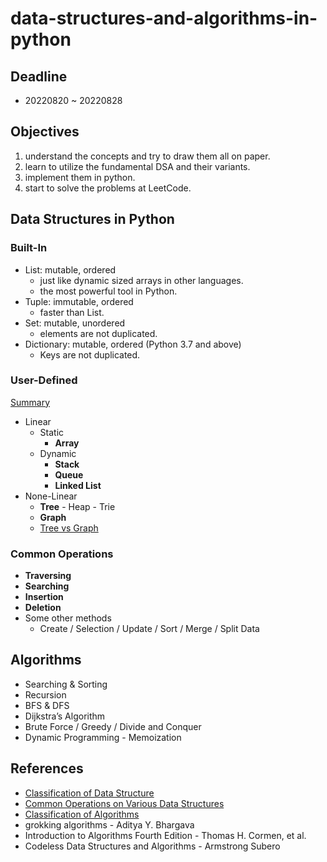 # data-structures-and-algorithms-in-python

## Deadline

- 20220820 ~ 20220828

## Objectives

1. understand the concepts and try to draw them all on paper.
2. learn to utilize the fundamental DSA and their variants.
3. implement them in python.
4. start to solve the problems at LeetCode.

## Data Structures in Python

### Built-In

- List: mutable, ordered
  - just like dynamic sized arrays in other languages.
  - the most powerful tool in Python.
- Tuple: immutable, ordered
  - faster than List.
- Set: mutable, unordered
  - elements are not duplicated.
- Dictionary: mutable, ordered (Python 3.7 and above)
  - Keys are not duplicated.

### User-Defined

[Summary](https://www.geeksforgeeks.org/what-is-data-structure-types-classifications-and-applications/#classification:~:text=Classification%20of%20Data%20Structure%3A%C2%A0)

- Linear
  - Static
    - **Array**
  - Dynamic
    - **Stack**
    - **Queue**
    - **Linked List**
- None-Linear
  - **Tree** - Heap - Trie
  - **Graph**
  - [Tree vs Graph](https://www.geeksforgeeks.org/difference-between-graph-and-tree/#:~:text=by%20following%20Fig.-,Graph%20vs%20Tree,-The%20basis%20of)

### Common Operations

- **Traversing**
- **Searching**
- **Insertion**
- **Deletion**
- Some other methods
  - Create / Selection / Update / Sort / Merge / Split Data

## Algorithms

- Searching & Sorting
- Recursion
- BFS & DFS
- Dijkstra’s Algorithm
- Brute Force / Greedy / Divide and Conquer
- Dynamic Programming - Memoization

## References

- [Classification of Data Structure](https://www.geeksforgeeks.org/what-is-data-structure-types-classifications-and-applications/#classification:~:text=Classification%20of%20Data%20Structure%3A%C2%A0)
- [Common Operations on Various Data Structures](https://www.geeksforgeeks.org/common-operations-on-various-data-structures/)
- [Classification of Algorithms](https://www.geeksforgeeks.org/classification-of-algorithms-with-examples/)
- grokking algorithms - Aditya Y. Bhargava
- Introduction to Algorithms Fourth Edition - Thomas H. Cormen, et al.
- Codeless Data Structures and Algorithms - Armstrong Subero